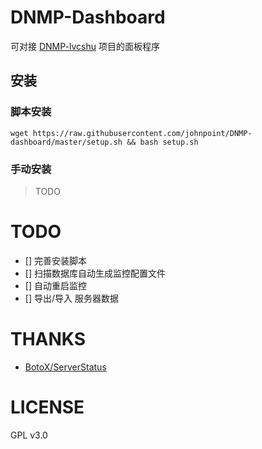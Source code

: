 # DNMP-Dashboard

可对接 [DNMP-lvcshu](https://github.com/johnpoint/DNMP-lvcshu) 项目的面板程序

## 安装

### 脚本安装

```
wget https://raw.githubusercontent.com/johnpoint/DNMP-dashboard/master/setup.sh && bash setup.sh
```

### 手动安装

> TODO

# TODO

- [] 完善安装脚本
- [] 扫描数据库自动生成监控配置文件
- [] 自动重启监控
- [] 导出/导入 服务器数据 

# THANKS

- [BotoX/ServerStatus](https://github.com/BotoX/ServerStatus)

# LICENSE

GPL v3.0
